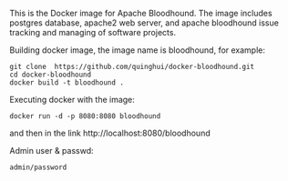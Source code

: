 This is the Docker image for Apache Bloodhound. 
The image includes postgres database, apache2 web server, and apache bloodhound
issue tracking and managing of software projects.

Building docker image, the image name is bloodhound, for example:
    
    git clone  https://github.com/quinghui/docker-bloodhound.git
    cd docker-bloodhound
    docker build -t bloodhound .

Executing docker with the image:

    docker run -d -p 8080:8080 bloodhound

and then in the link http://localhost:8080/bloodhound

Admin user & passwd: 
    
    admin/password

